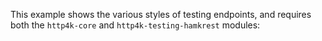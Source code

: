 This example shows the various styles of testing endpoints, and requires both the `http4k-core` and `http4k-testing-hamkrest` modules:

<script src="https://gist-it.appspot.com/https://github.com/http4k/http4k/blob/master/src/docs/cookbook/test_driven_apps/example.kt"></script>
